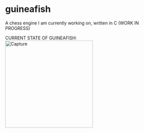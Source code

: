 # guineafish
A chess engine I am currently working on, written in C (WORK IN PROGRESS)





















CURRENT STATE OF GUINEAFISH:
<img width="280" alt="Capture" src="https://user-images.githubusercontent.com/85965318/201218460-d19b6b4f-8b99-4325-a2aa-9db8e9a76ae0.PNG">

